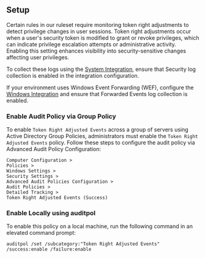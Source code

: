 ## Setup

Certain rules in our ruleset require monitoring token right adjustments to detect privilege changes in user sessions. Token right adjustments occur when a user's security token is modified to grant or revoke privileges, which can indicate privilege escalation attempts or administrative activity. Enabling this setting enhances visibility into security-sensitive changes affecting user privileges.

To collect these logs using the [System Integration](https://www.elastic.co/guide/en/integrations/current/system.html), ensure that Security log collection is enabled in the integration configuration.

If your environment uses Windows Event Forwarding (WEF), configure the [Windows Integration](https://www.elastic.co/guide/en/integrations/current/windows.html) and ensure that Forwarded Events log collection is enabled.

### Enable Audit Policy via Group Policy

To enable `Token Right Adjusted Events` across a group of servers using Active Directory Group Policies, administrators must enable the `Token Right Adjusted Events` policy. Follow these steps to configure the audit policy via Advanced Audit Policy Configuration:

```
Computer Configuration >
Policies >
Windows Settings >
Security Settings >
Advanced Audit Policies Configuration >
Audit Policies >
Detailed Tracking >
Token Right Adjusted Events (Success)
```

### Enable Locally using auditpol

To enable this policy on a local machine, run the following command in an elevated command prompt:

```
auditpol /set /subcategory:"Token Right Adjusted Events" /success:enable /failure:enable
```

